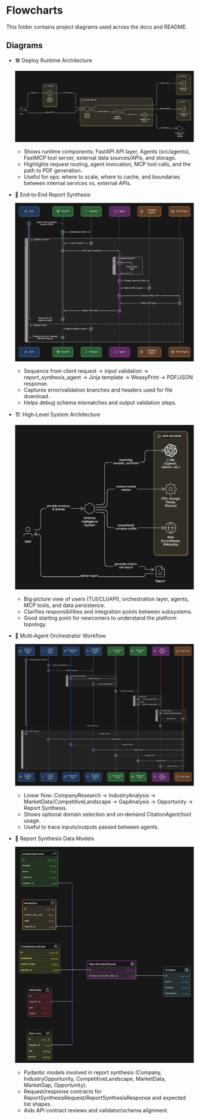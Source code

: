 # Flowcharts

This folder contains project diagrams used across the docs and README.

## Diagrams

- 🛠️ Deploy Runtime Architecture
  
  ![deploy_runtime_arch](./deploy_runtime_arch.png)
  - Shows runtime components: FastAPI API layer, Agents (src/agents), FastMCP tool server, external data sources/APIs, and storage.
  - Highlights request routing, agent invocation, MCP tool calls, and the path to PDF generation.
  - Useful for ops: where to scale, where to cache, and boundaries between internal services vs. external APIs.

- 📄 End‑to‑End Report Synthesis
  
  ![end2end_report_synthesis](./end2end_report_synthesis.png)
  - Sequence from client request → input validation → report_synthesis_agent → Jinja template → WeasyPrint → PDF/JSON response.
  - Captures error/validation branches and headers used for file download.
  - Helps debug schema mismatches and output validation steps.

- 🏗️ High‑Level System Architecture
  
  ![high_level_sys_arch](./high_level_sys_arch.png)
  - Big‑picture view of users (TUI/CLI/API), orchestration layer, agents, MCP tools, and data persistence.
  - Clarifies responsibilities and integration points between subsystems.
  - Good starting point for newcomers to understand the platform topology.

- 🤖 Multi‑Agent Orchestrator Workflow
  
  ![multiagent_orch_workflow](./multiagent_orch_workflow.png)
  - Linear flow: CompanyResearch → IndustryAnalysis → MarketData/CompetitiveLandscape → GapAnalysis → Opportunity → Report Synthesis.
  - Shows optional domain selection and on‑demand CitationAgent/tool usage.
  - Useful to trace inputs/outputs passed between agents.

- 🧬 Report Synthesis Data Models
  
  ![report_syn_data_models](./report_syn_data_models.png)
  - Pydantic models involved in report synthesis (Company, IndustryOpportunity, CompetitiveLandscape, MarketData, MarketGap, Opportunity).
  - Request/response contracts for ReportSynthesisRequest/ReportSynthesisResponse and expected list shapes.
  - Aids API contract reviews and validator/schema alignment.
